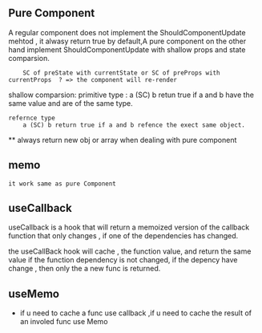 ## Pure Component
A regular component does not implement the ShouldComponentUpdate mehtod , it alwasy return true by default,A pure component on the other hand implement ShouldComponentUpdate with shallow props and state comparsion.

        SC of preState with currentState or SC of preProps with currentProps  ? => the component will re-render

shallow comparsion:
    primitive type : 
        a (SC) b retun true if a and b have the same value and are of the same type.
    
    refernce type
        a (SC) b return true if a and b refence the exect same object. 

** always return new obj or array when dealing with pure component

## memo
    it work same as pure Component

## useCallback
useCallback is a hook that will return a memoized version of the callback function that only changes , if one of the dependencies has changed.

the useCallBack hook will cache , the function value, and return the same value if the function dependency is not changed, if the depency have change , then only the a new func is returned.

## useMemo

- if u need to cache a func use callback ,if u need to cache the result of an involed func use Memo